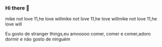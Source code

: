 ### Hi there 👋
mike not love 11,he love willmike not love 11,he love willmike not love 11,he love will

Eu gosto de stranger things,eu amooooo comer, comer e comer,adoro dormir e não gosto de ninguém

<!--
**paralaksgorgon/PARALAKSGORGON** is a ✨ _special_ ✨ repository because its `README.md` (this file) appears on your GitHub profile.

Here are some ideas to get you started:

- 🔭 I’m currently working on ...
- 🌱 I’m currently learning ...
- 👯 I’m looking to collaborate on ...
- 🤔 I’m looking for help with ...
- 💬 Ask me about ...
- 📫 How to reach me: ...
- 😄 Pronouns: ...
- ⚡ Fun fact: ...
-->
